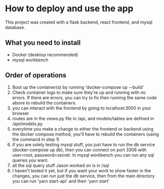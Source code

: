 # How to deploy and use the app

This project was created with a flask backend, react frontend, and mysql database.

## What you need to install
- Docker (desktop recommended)
- mysql workbench

## Order of operations
1. Boot up the container(s) by running 'docker-compose up --build'
2. Check container logs to make sure they're up and running with no errors. If there are errors, you can try to fix then running the same code above to rebuild the containers.
3. you can interact with the frontend by going to localhost:3000 in your browser
4. routes are in the views.py file in /api, and models/tables are defined in /api/models.py
5. everytime you make a change to either the frontend or backend using the docker compose method, you'll have to rebuild the containers (using the command in step 1)
6. if you are solely testing mysql stuff, you just have to run the db service (docker-compose up db), then you can connect on port 3306 with user=root, password=secret.
In mysql workbench you can run any sql queries you want.
7. all the sql query stuff Jason worked on is in /sql
8. I haven't tested it yet, but if you want your work to show faster in the changes, you can run just the db service, then from the main directory you can run 'yarn start-api' and then 'yarn start'
